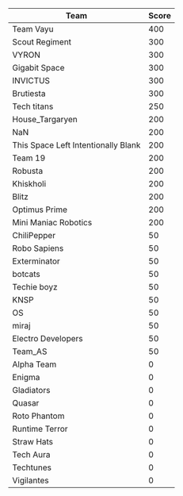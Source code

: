 |Team|Score|
|---|---|
|Team Vayu|400|
|Scout Regiment|300|
|VYRON|300|
|Gigabit Space|300|
|INVICTUS|300|
|Brutiesta|300|
|Tech titans|250|
|House_Targaryen|200|
|NaN|200|
|This Space Left Intentionally Blank|200|
|Team 19|200|
|Robusta|200|
|Khiskholi|200|
|Blitz|200|
|Optimus Prime|200|
|Mini Maniac Robotics|200|
|ChiliPepper|50|
|Robo Sapiens|50|
|Exterminator|50|
|botcats|50|
|Techie boyz|50|
|KNSP|50|
|OS|50|
|miraj|50|
|Electro Developers|50|
|Team_AS|50|
|Alpha Team|0|
|Enigma|0|
|Gladiators|0|
|Quasar|0|
|Roto Phantom|0|
|Runtime Terror|0|
|Straw Hats|0|
|Tech Aura|0|
|Techtunes|0|
|Vigilantes|0|
